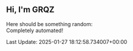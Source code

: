 ## Hi, I'm GRQZ
Here should be something random:  
Completely automated!

Last Update: 2025-01-27 18:12:58.734007+00:00
